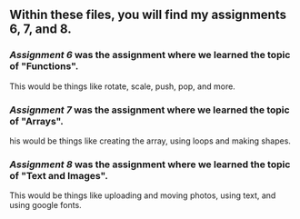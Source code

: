 ## Within these files, you will find my assignments 6, 7, and 8.

### _Assignment 6_ was the assignment where we learned the topic of "Functions".
This would be things like rotate, scale, push, pop, and more.

### _Assignment 7_ was the assignment where we learned the topic of "Arrays".
his would be things like creating the array, using loops and making shapes.

### _Assignment 8_ was the assignment where we learned the topic of "Text and Images".
This would be things like uploading and moving photos, using text, and using google fonts.
